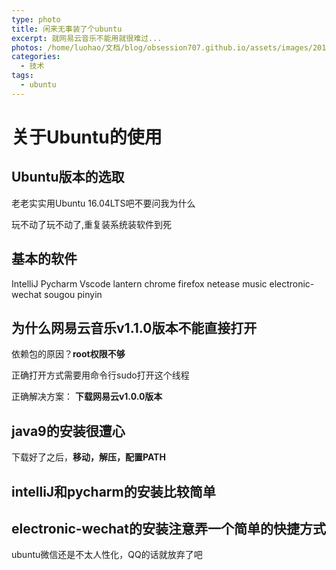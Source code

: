 ```yaml
---
type: photo
title: 闲来无事装了个ubuntu
excerpt: 就网易云音乐不能用就很难过...
photos: /home/luohao/文档/blog/obsession707.github.io/assets/images/2017-12-19 08-17-53.png
categories:
  - 技术
tags:
  - ubuntu
---
```

# 关于Ubuntu的使用

## Ubuntu版本的选取

老老实实用Ubuntu 16.04LTS吧不要问我为什么

玩不动了玩不动了,重复装系统装软件到死

## 基本的软件

  IntelliJ
  Pycharm
  Vscode
  lantern
  chrome
  firefox
  netease music
  electronic-wechat
  sougou pinyin

## 为什么网易云音乐v1.1.0版本不能直接打开

依赖包的原因？**root权限不够**

正确打开方式需要用命令行sudo打开这个线程

正确解决方案： **下载网易云v1.0.0版本**

## java9的安装很遭心

下载好了之后，**移动，解压，配置PATH**

## intelliJ和pycharm的安装比较简单

## electronic-wechat的安装注意弄一个简单的快捷方式

ubuntu微信还是不太人性化，QQ的话就放弃了吧
